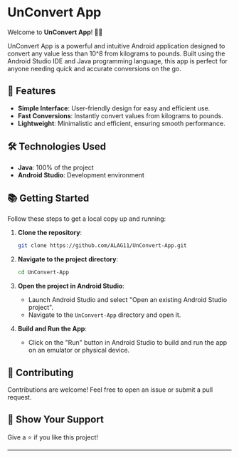 # UnConvert App

Welcome to **UnConvert App**! 📱🔄

UnConvert App is a powerful and intuitive Android application designed to convert any value less than 10^8 from kilograms to pounds. Built using the Android Studio IDE and Java programming language, this app is perfect for anyone needing quick and accurate conversions on the go.

## 🚀 Features

- **Simple Interface**: User-friendly design for easy and efficient use.
- **Fast Conversions**: Instantly convert values from kilograms to pounds.
- **Lightweight**: Minimalistic and efficient, ensuring smooth performance.

## 🛠 Technologies Used

- **Java**: 100% of the project
- **Android Studio**: Development environment

## 📚 Getting Started

Follow these steps to get a local copy up and running:

1. **Clone the repository**:
    ```bash
    git clone https://github.com/ALAG11/UnConvert-App.git
    ```
2. **Navigate to the project directory**:
    ```bash
    cd UnConvert-App
    ```
3. **Open the project in Android Studio**:
    - Launch Android Studio and select "Open an existing Android Studio project".
    - Navigate to the `UnConvert-App` directory and open it.

4. **Build and Run the App**:
    - Click on the "Run" button in Android Studio to build and run the app on an emulator or physical device.

## 🤝 Contributing

Contributions are welcome! Feel free to open an issue or submit a pull request.

## 🌟 Show Your Support

Give a ⭐️ if you like this project!

---
